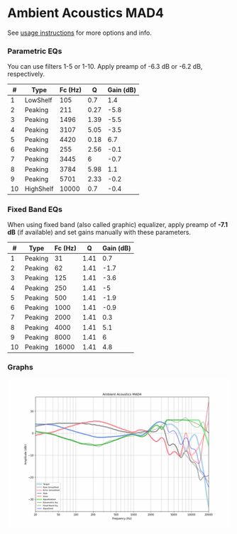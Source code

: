 # Ambient Acoustics MAD4
See [usage instructions](https://github.com/jaakkopasanen/AutoEq#usage) for more options and info.

### Parametric EQs
You can use filters 1-5 or 1-10. Apply preamp of -6.3 dB or -6.2 dB, respectively.

|   # | Type      |   Fc (Hz) |    Q |   Gain (dB) |
|-----|-----------|-----------|------|-------------|
|   1 | LowShelf  |       105 | 0.7  |         1.4 |
|   2 | Peaking   |       211 | 0.27 |        -5.8 |
|   3 | Peaking   |      1496 | 1.39 |        -5.5 |
|   4 | Peaking   |      3107 | 5.05 |        -3.5 |
|   5 | Peaking   |      4420 | 0.18 |         6.7 |
|   6 | Peaking   |       255 | 2.56 |        -0.1 |
|   7 | Peaking   |      3445 | 6    |        -0.7 |
|   8 | Peaking   |      3784 | 5.98 |         1.1 |
|   9 | Peaking   |      5701 | 2.33 |        -0.2 |
|  10 | HighShelf |     10000 | 0.7  |        -0.4 |

### Fixed Band EQs
When using fixed band (also called graphic) equalizer, apply preamp of **-7.1 dB** (if available) and set gains manually with these parameters.

|   # | Type    |   Fc (Hz) |    Q |   Gain (dB) |
|-----|---------|-----------|------|-------------|
|   1 | Peaking |        31 | 1.41 |         0.7 |
|   2 | Peaking |        62 | 1.41 |        -1.7 |
|   3 | Peaking |       125 | 1.41 |        -3.6 |
|   4 | Peaking |       250 | 1.41 |        -5   |
|   5 | Peaking |       500 | 1.41 |        -1.9 |
|   6 | Peaking |      1000 | 1.41 |        -0.9 |
|   7 | Peaking |      2000 | 1.41 |         0.3 |
|   8 | Peaking |      4000 | 1.41 |         5.1 |
|   9 | Peaking |      8000 | 1.41 |         6   |
|  10 | Peaking |     16000 | 1.41 |         4.8 |

### Graphs
![](./Ambient%20Acoustics%20MAD4.png)
